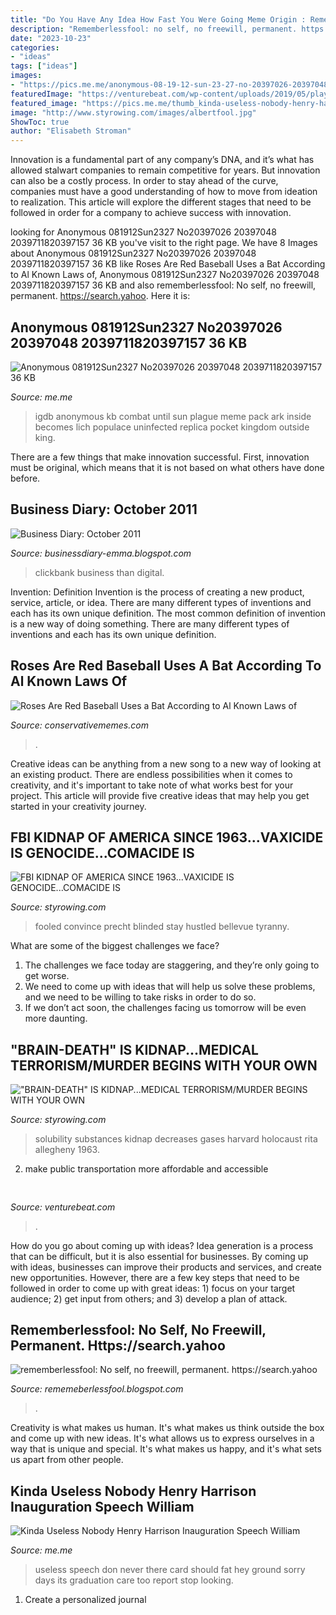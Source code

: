```yaml
---
title: "Do You Have Any Idea How Fast You Were Going Meme Origin : Rememberlessfool: No Self, No Freewill, Permanent. Https://search.yahoo"
description: "Rememberlessfool: no self, no freewill, permanent. https://search.yahoo"
date: "2023-10-23"
categories:
- "ideas"
tags: ["ideas"]
images:
- "https://pics.me.me/anonymous-08-19-12-sun-23-27-no-20397026-20397048-2039711820397157-36-kb-370x300-igdb-google-28218495.png"
featuredImage: "https://venturebeat.com/wp-content/uploads/2019/05/playstation-vr-foveating-rendering.png"
featured_image: "https://pics.me.me/thumb_kinda-useless-nobody-henry-harrison-inauguration-speech-william-according-to-66495986.png"
image: "http://www.styrowing.com/images/albertfool.jpg"
ShowToc: true
author: "Elisabeth Stroman"
---
```



Innovation is a fundamental part of any company’s DNA, and it’s what has allowed stalwart companies to remain competitive for years. But innovation can also be a costly process. In order to stay ahead of the curve, companies must have a good understanding of how to move from ideation to realization. This article will explore the different stages that need to be followed in order for a company to achieve success with innovation.

	

		
looking for Anonymous 081912Sun2327 No20397026 20397048 2039711820397157 36 KB you've visit to the right page. We have 8 Images about Anonymous 081912Sun2327 No20397026 20397048 2039711820397157 36 KB like Roses Are Red Baseball Uses a Bat According to Al Known Laws of, Anonymous 081912Sun2327 No20397026 20397048 2039711820397157 36 KB and also rememberlessfool: No self, no freewill, permanent. https://search.yahoo. Here it is:
		
    
## Anonymous 081912Sun2327 No20397026 20397048 2039711820397157 36 KB

<img loading=lazy src="https://pics.me.me/anonymous-08-19-12-sun-23-27-no-20397026-20397048-2039711820397157-36-kb-370x300-igdb-google-28218495.png" onerror="this.onerror=null;this.src='https://tse1.mm.bing.net/th?id=OIP.rSSYTwIliuMHt7KzCNQ0lgHacM&amp;pid=15.1';" alt="Anonymous 081912Sun2327 No20397026 20397048 2039711820397157 36 KB">

_Source: me.me_

>igdb anonymous kb combat until sun plague meme pack ark inside becomes lich populace uninfected replica pocket kingdom outside king. 

	

There are a few things that make innovation successful. First, innovation must be original, which means that it is not based on what others have done before.

    
## Business Diary: October 2011

<img loading=lazy src="http://4.bp.blogspot.com/-4WzpXvZ791c/Tq5HhN0fqLI/AAAAAAAAFFo/d9KLT5W1mZY/s1600/Clickbank-Tips.png" onerror="this.onerror=null;this.src='https://tse4.mm.bing.net/th?id=OIP.qJX623JW1C7AXK9BxoI6iQAAAA&amp;pid=15.1';" alt="Business Diary: October 2011">

_Source: businessdiary-emma.blogspot.com_

>clickbank business than digital. 

	

Invention: Definition
Invention is the process of creating a new product, service, article, or idea. There are many different types of inventions and each has its own unique definition. The most common definition of invention is a new way of doing something. There are many different types of inventions and each has its own unique definition.

    
## Roses Are Red Baseball Uses A Bat According To Al Known Laws Of

<img loading=lazy src="https://pics.conservativememes.com/roses-are-red-baseball-uses-a-bat-according-to-al-63789458.png" onerror="this.onerror=null;this.src='https://tse1.mm.bing.net/th?id=OIP.s8-F4L8TbZ1km9p-eRiMtAHaNj&amp;pid=15.1';" alt="Roses Are Red Baseball Uses a Bat According to Al Known Laws of">

_Source: conservativememes.com_

>. 

	

Creative ideas can be anything from a new song to a new way of looking at an existing product. There are endless possibilities when it comes to creativity, and it's important to take note of what works best for your project. This article will provide five creative ideas that may help you get started in your creativity journey.

    
## FBI KIDNAP OF AMERICA SINCE 1963...VAXICIDE IS GENOCIDE...COMACIDE IS

<img loading=lazy src="http://www.styrowing.com/images/albertfool.jpg" onerror="this.onerror=null;this.src='https://tse4.mm.bing.net/th?id=OIP.b5CQqA4zgx2aXQ5ie267iQHaEv&amp;pid=15.1';" alt="FBI KIDNAP OF AMERICA SINCE 1963...VAXICIDE IS GENOCIDE...COMACIDE IS">

_Source: styrowing.com_

>fooled convince precht blinded stay hustled bellevue tyranny. 

	

What are some of the biggest challenges we face?
1. The challenges we face today are staggering, and they’re only going to get worse.
2. We need to come up with ideas that will help us solve these problems, and we need to be willing to take risks in order to do so.
3. If we don’t act soon, the challenges facing us tomorrow will be even more daunting.

    
## &quot;BRAIN-DEATH&quot; IS KIDNAP...MEDICAL TERRORISM/MURDER BEGINS WITH YOUR OWN

<img loading=lazy src="http://styrowing.com/images/coffeesmface.jpg" onerror="this.onerror=null;this.src='https://tse2.mm.bing.net/th?id=OIP.TVN1p-BTYk2RIpDa6ntgYgHaJ8&amp;pid=15.1';" alt="&quot;BRAIN-DEATH&quot; IS KIDNAP...MEDICAL TERRORISM/MURDER BEGINS WITH YOUR OWN">

_Source: styrowing.com_

>solubility substances kidnap decreases gases harvard holocaust rita allegheny 1963. 

	

2. make public transportation more affordable and accessible

    
## 

<img loading=lazy src="https://venturebeat.com/wp-content/uploads/2019/05/playstation-vr-foveating-rendering.png" onerror="this.onerror=null;this.src='https://tse2.mm.bing.net/th?id=OIP.7vjkUp0qUsfGezwLormH7gHaEE&amp;pid=15.1';" alt="">

_Source: venturebeat.com_

>. 

	

How do you go about coming up with ideas?
Idea generation is a process that can be difficult, but it is also essential for businesses. By coming up with ideas, businesses can improve their products and services, and create new opportunities. However, there are a few key steps that need to be followed in order to come up with great ideas: 1) focus on your target audience; 2) get input from others; and 3) develop a plan of attack.

    
## Rememberlessfool: No Self, No Freewill, Permanent. Https://search.yahoo

<img loading=lazy src="https://1.bp.blogspot.com/-wrgw_8vu2E8/Xd8Z63GzdTI/AAAAAAAAbj8/-PlQGXzVFwoRorqwQgzVns_rfdqUk3OCQCLcBGAsYHQ/s1600/Untitled32.png" onerror="this.onerror=null;this.src='https://tse4.mm.bing.net/th?id=OIP.KGPX4YUPo-NQXJT0u2L3QAHaEK&amp;pid=15.1';" alt="rememberlessfool: No self, no freewill, permanent. https://search.yahoo">

_Source: rememeberlessfool.blogspot.com_

>. 

	

Creativity is what makes us human. It's what makes us think outside the box and come up with new ideas. It's what allows us to express ourselves in a way that is unique and special. It's what makes us happy, and it's what sets us apart from other people.

    
## Kinda Useless Nobody Henry Harrison Inauguration Speech William

<img loading=lazy src="https://pics.me.me/thumb_kinda-useless-nobody-henry-harrison-inauguration-speech-william-according-to-66495986.png" onerror="this.onerror=null;this.src='https://tse1.mm.bing.net/th?id=OIP.VU8pxUw4YC94od7Ko8RznQAAAA&amp;pid=15.1';" alt="Kinda Useless Nobody Henry Harrison Inauguration Speech William">

_Source: me.me_

>useless speech don never there card should fat hey ground sorry days its graduation care too report stop looking. 

	

1. Create a personalized journal

